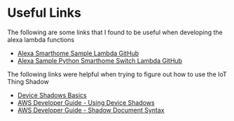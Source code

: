 # Useful Links
The following are some links that I found to be useful when developing the alexa lambda functions

- [Alexa Smarthome Sample Lambda GitHub](https://github.com/alexa/alexa-smarthome/tree/master/sample_lambda)
- [Alexa Sample Python Smarthome Switch Lambda GitHub](https://github.com/alexa/skill-sample-python-smarthome-switch/tree/master/lambda/smarthome)

The following links were helpful when trying to figure out how to use the IoT Thing Shadow

- [Device Shadows Basics](https://iotbytes.wordpress.com/device-shadows-part-1-basics/)
- [AWS Developer Guide - Using Device Shadows](https://docs.aws.amazon.com/iot/latest/developerguide/using-device-shadows.html)
- [AWS Developer Guide - Shadow Document Syntax](https://docs.aws.amazon.com/iot/latest/developerguide/device-shadow-document-syntax.html#device-shadow-example-response-json)
